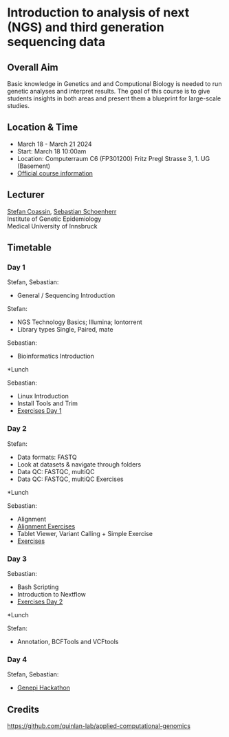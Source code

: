 # Introduction to analysis of next (NGS) and third generation sequencing data

## Overall Aim
Basic knowledge in Genetics and and Computional Biology is needed to run genetic analyses and interpret results. The goal of this course is to give students insights in both areas and present them a blueprint for large-scale studies.  

## Location & Time
* March 18 - March 21 2024 
* Start: March 18 10:00am
* Location: Computerraum C6 (FP301200) Fritz Pregl Strasse 3, 1. UG (Basement)
* [Official course information]([https://inside.i-med.ac.at/online/wbLv.wbShowLVDetail?pStpSpNr=872000](https://inside.i-med.ac.at/online/wbLv.wbShowLVDetail?pStpSpNr=893330))

## Lecturer
[Stefan Coassin](stefan.coassin@i-med.ac.at), [Sebastian Schoenherr](sebastian.schoenherr@i-med.ac.at)  
Institute of Genetic Epidemiology  
Medical University of Innsbruck 

## Timetable

### Day 1
Stefan, Sebastian:
* General / Sequencing Introduction

Stefan:
* NGS Technology Basics; Illumina; Iontorrent 
* Library types Single, Paired, mate 

Sebastian:
* Bioinformatics Introduction

*Lunch 

Sebastian:
* Linux Introduction 
* Install Tools and Trim
* [Exercises Day 1](scripts/linux-basics.md)

### Day 2 
Stefan:
* Data formats: FASTQ 
* Look at datasets & navigate through folders 
* Data QC: FASTQC, multiQC 
* Data QC: FASTQC, multiQC Exercises 

*Lunch 

Sebastian:
* Alignment
* [Alignment Exercises](https://github.com/seppinho/ngs-class/blob/master/scripts/mapping.md)
* Tablet Viewer, Variant Calling + Simple Exercise 
* [Exercises](https://github.com/seppinho/ngs-class/blob/master/scripts/variant-calling.md) 


### Day 3
Sebastian:
* Bash Scripting
* Introduction to Nextflow
* [Exercises Day 2](scripts/tool-installation.md)


*Lunch

Stefan:
* Annotation, BCFTools and VCFtools

### Day 4
Stefan, Sebastian:
* [Genepi Hackathon](https://github.com/genepi/ngs-class/blob/master/scripts/project.md)

## Credits
https://github.com/quinlan-lab/applied-computational-genomics

